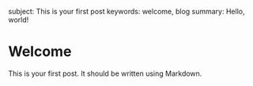 subject: This is your first post
keywords: welcome, blog
summary: Hello, world!

# Welcome #

This is your first post. It should be written using Markdown.
